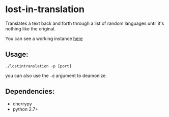 lost-in-translation
===================

Translates a text back and forth through a list of random languages until it's nothing like the original.

You can see a working instance [here](http://lostintranslation.eladalfassa.com/)

Usage:
------

``./lostintranslation -p [port]`` 

you can also use the ``-d`` argument to deamonize.

Dependencies:
-------------
 * cherrypy
 * python 2.7+
